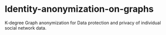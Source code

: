 # Identity-anonymization-on-graphs
K-degree Graph anonymization for Data protection and privacy of individual social network data.
